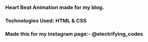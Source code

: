 ### Heart Beat Animation made for my blog.

### Technologies Used: HTML & CSS

### Made this for my instagram page:- @electrifying_codes
